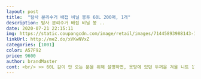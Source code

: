 ```yaml
---
layout: post 
title:  "탐사 분리수거 배접 비닐 봉투 60L 200매, 1개" 
description: 탐사 분리수거 배접 비닐 봉 ..
date: 2020-07-21 22:15:11 
img: https://static.coupangcdn.com/image/retail/images/71445893988143-1ca504ab-763e-447a-bc55-4c97131f4e10.jpg 
linkUrl: http://me2.do/xVKwNVxZ 
categories: [1001] 
color: A57F92 
price: 9600 
author: brandMaster 
cont: <br/> >> 60L 감이 안 오는 분을 위해 설명하면, 옷방에 있던 두꺼운 겨울 니트 17개를 넣어도 넉넉합니다.<br/><br/>>> 만약에 불편하면 걍 봉지 뽑는 입구를 더 넓이는 것을 추천합니다.<br/><br/>>> 제가 정리하면서 무자비하게(?) 재사용을 했는데, 두께에 비해 잘 안 찢어지더군요.<br/><br/><br/> - 5일 동안 봉지 1개를 사용했는데, 활용도가 좋아 사용할수록 마음에 듭니다.<br/><br/><br/> - 다른 60L 봉지와 비교하니 크기는 같습니다.<br/><br/><br/> - 물건을 많이 담거나 잡아당겨보면, 비닐이 질깃질깃하게 늘어납니다.<br/><br/><br/> - 비닐봉지가 길어서 가래떡 뽑아내는 느낌으로 길게 쭉! 뽑힙니다.<br/><br/><br/> - 비닐봉지를 만지면 묘하게 손이 뻐들뻐들해집니다.<br/><br/><br/> - 상자 패키지 안에 비닐봉지만 콤팩트하게 꽉 들어있습니다.<br/><br/><br/> - 적당히 찢어지지 않을 정도의 얇은 얇기를 가진 봉투라서 좋습니다.<br/><br/><br/> - 패키지 입구에 긁혀서 비닐이 찢어진다는 후기를 봤는데, 저는 멀쩡히 잘 뽑혔습니다.<br/><br/>1.<br/> 패키지<br/>2.<br/> 제품 자체 특징<br/>3.<br/> 5일 사용 시점<br/>50L 쓰레기 봉투를 생각하고 구매했는데, 딱 그정도? 되는거 같아요!<br/> 
---
```

 